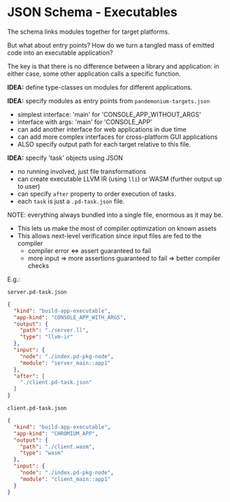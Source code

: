# JSON Schema - Executables

The schema links modules together for target platforms.

But what about entry points? How do we turn a tangled mass of emitted code into an executable application?

The key is that there is no difference between a library and application: in either case, some other application calls
a specific function.

**IDEA:** define type-classes on modules for different applications.

**IDEA:** specify modules as entry points from `pandemonium-targets.json`
- simplest interface: 'main' for 'CONSOLE_APP_WITHOUT_ARGS'
- interface with args: 'main' for 'CONSOLE_APP'
- can add another interface for web applications in due time
- can add more complex interfaces for cross-platform GUI applications
- ALSO specify output path for each target relative to this file.

**IDEA:** specify 'task' objects using JSON
- no running involved, just file transformations
- can create executable LLVM IR (using `lli`) or WASM (further output up to user)
- can specify `after` property to order execution of tasks.
- each `task` is just a `.pd-task.json` file.

NOTE: everything always bundled into a single file, enormous as it may be.
- This lets us make the most of compiler optimization on known assets
- This allows next-level verification since input files are fed to the compiler
    - compiler error <=> assert guaranteed to fail
    - more input => more assertions guaranteed to fail => better compiler checks

E.g.:

`server.pd-task.json`

```json
{
  "kind": "build-app-executable",
  "app-kind": "CONSOLE_APP_WITH_ARGS",
  "output": {
    "path": "./server.ll",
    "type": "llvm-ir"
  },
  "input": {
    "node": "./index.pd-pkg-node",
    "module": "server_main::app1"
  },
  "after": [
    "./client.pd-task.json"
  ]
}
```

`client.pd-task.json`

```json
{
  "kind": "build-app-executable",
  "app-kind": "CHROMIUM_APP",
  "output": {
    "path": "./client.wasm",
    "type": "wasm"
  },
  "input": {
    "node": "./index.pd-pkg-node",
    "module": "client_main::app1"
  }
}
```